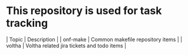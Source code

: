 This repository is used for task tracking
=========================================

| Topic    | Description |
| onf-make | Common makefile repository items           |
| voltha   | Voltha related jira tickets and todo items |

[comment]: # ( [EOF] )